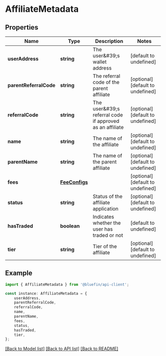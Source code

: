 # AffiliateMetadata


## Properties

Name | Type | Description | Notes
------------ | ------------- | ------------- | -------------
**userAddress** | **string** | The user\&#39;s wallet address | [default to undefined]
**parentReferralCode** | **string** | The referral code of the parent affiliate | [optional] [default to undefined]
**referralCode** | **string** | The user\&#39;s referral code if approved as an affiliate | [optional] [default to undefined]
**name** | **string** | The name of the affiliate | [optional] [default to undefined]
**parentName** | **string** | The name of the parent affiliate | [optional] [default to undefined]
**fees** | [**FeeConfigs**](.md) |  | [optional] [default to undefined]
**status** | **string** | Status of the affiliate application | [optional] [default to undefined]
**hasTraded** | **boolean** | Indicates whether the user has traded or not | [default to undefined]
**tier** | **string** | Tier of the affiliate | [optional] [default to undefined]

## Example

```typescript
import { AffiliateMetadata } from '@bluefin/api-client';

const instance: AffiliateMetadata = {
    userAddress,
    parentReferralCode,
    referralCode,
    name,
    parentName,
    fees,
    status,
    hasTraded,
    tier,
};
```

[[Back to Model list]](../README.md#documentation-for-models) [[Back to API list]](../README.md#documentation-for-api-endpoints) [[Back to README]](../README.md)
